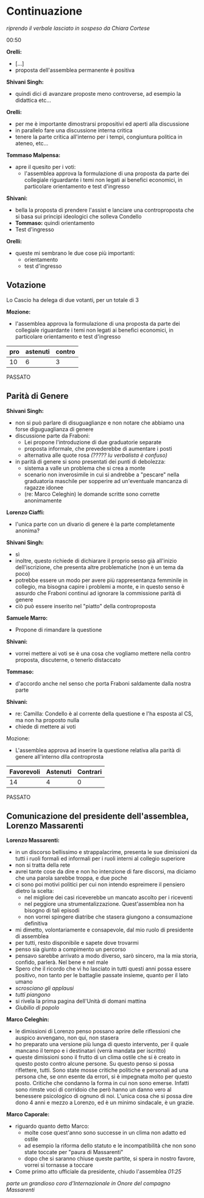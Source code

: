 # Continuazione

*riprendo il verbale lasciato in sospeso da Chiara Cortese*

00:50

**Orelli:**
 - [...]
 - proposta dell'assemblea permanente è positiva

**Shivani Singh:**
  - quindi dici di avanzare proposte meno controverse, ad esempio la didattica etc...

**Orelli:**
  - per me è importante dimostrarsi propositivi ed aperti alla discussione
  - in parallelo fare una discussione interna critica
  - tenere la parte critica all'interno per i tempi, congiuntura politica in ateneo, etc...


**Tommaso Malpensa:**
  - apre il quesito per i voti:
    - l'assemblea approva la formulazione di una proposta da parte dei collegiale riguardante i temi non legati ai benefici economici, in particolare orientamento e test d'ingresso

**Shivani:**
  - bella la proposta di prendere l'assist e lanciare una controproposta che si basa sui principi ideologici che solleva Condello
  - **Tommaso:** quindi orientamento
  - Test d'ingresso

**Orelli:**
  - queste mi sembrano le due cose più importanti:
    - orientamento
    - test d'ingresso
  
## Votazione
Lo Cascio ha delega di due votanti, per un totale di 3

**Mozione:** 
  - l'assemblea approva la formulazione di una proposta da parte dei collegiale riguardante i temi non legati ai benefici economici, in particolare orientamento e test d'ingresso

| pro | astenuti | contro |
| --- | -------- | ------ |
| 10  | 6        | 3      |

PASSATO

## Parità di Genere

**Shivani Singh:**
  - non si può parlare di disuguaglianze e non notare che abbiamo una forse diguguaglianza di genere
  - discussione parte da Fraboni:
    - Lei propone l'introduzione di due graduatorie separate
    - proposta informale, che prevederebbe di aumentare i posti
    - alternativa alle quote rosa *(????? lu verbalista è confuso)*
  - in parità di genere si sono presentati dei punti di debolezza:
    - sistema a valle un problema che si crea a monte
    - scenario non inverosimile in cui si andrebbe a "pescare" nella graduatoria maschile per sopperire ad un'eventuale mancanza di ragazze idonee
    - (re: Marco Celeghin) le domande scritte sono corrette anonimamente

**Lorenzo Ciaffi:**
  - l'unica parte con un divario di genere è la parte completamente anonima?

**Shivani Singh:**
  - sì
  - inoltre, questo richiede di dichiarare il proprio sesso già all'inizio dell'iscrizione, che presenta altre problematiche (non è un tema da poco)
  - potrebbe essere un modo per avere più rappresentanza femminile in collegio, ma bisogna capire i problemi a monte, e in questo senso è assurdo che Fraboni continui ad ignorare la commissione parità di genere
  - ciò può essere inserito nel "piatto" della controproposta


**Samuele Marro:**
  - Propone di rimandare la questione

**Shivani:**
  - vorrei mettere ai voti se è una cosa che vogliamo mettere nella contro proposta, discuterne, o tenerlo distaccato


**Tommaso:**
  - d'accordo anche nel senso che porta Fraboni saldamente dalla nostra parte

**Shivani:**
  - re: Camilla: Condello è al corrente della questione e l'ha esposta al CS, ma non ha proposto nulla
  - chiede di mettere ai voti
  
Mozione: 
  - L'assemblea approva ad inserire la questione relativa alla parità di genere all'interno dlla controprosta


| Favorevoli | Astenuti | Contrari |
| ---------- | -------- | -------- |
| 14         | 4        | 0        |

PASSATO


## Comunicazione del presidente dell'assemblea, Lorenzo Massarenti

**Lorenzo Massarenti:**
  - in un discorso bellissimo e strappalacrime, presenta le sue dimissioni da tutti i ruoli formali ed informali per i ruoli interni al collegio superiore
  - non si tratta della rete
  - avrei tante cose da dire e non ho intenzione di fare discorsi, ma diciamo che una parola sarebbe troppa, e due poche
  - ci sono poi motivi politici per cui non intendo espreimere il pensiero dietro la scelta:
    - nel migliore dei casi riceverebbe un mancato ascolto per i riceventi
    - nel peggiore una strumentalizzazione. Quest'assemblea non ha bisogno di tali episodi
    - non vorrei spingere diatribe che stasera giungono a consumazione definitiva
  - mi dimetto, volontariamente e consapevole, dal mio ruolo di presidente di assemblea
  - per tutti, resto disponibile e sapete dove trovarmi
  - penso sia giunto a compimento un percorso
  - pensavo sarebbe arrivato a modo diverso, sarò sincero, ma la mia storia, confido, parlerà. Nel bene e nel male
  - Spero che il ricordo che vi ho lasciato in tutti questi anni possa essere positivo, non tanto per le battaglie passate insieme, quanto per il lato umano
  - *scrosciano gli applausi*
  - *tutti piangono*
  - si rivela la prima pagina dell'Unità di domani mattina
  - *Giubilio di popolo*

**Marco Celeghin:**
  - le dimissioni di Lorenzo penso possano aprire delle riflessioni che auspico avvengano, non qui, non stasera
  - ho preparato una versione più lunga di questo intervento, per il quale mancano il tempo e i destinatari (verrà mandata per iscritto)
  - queste dimissioni sono il frutto di un clima ostile che si è creato in questo posto contro alcune persone. Su questo penso si possa riflettere, tutti. Sono state mosse critiche politiche e personali ad una persona che, se onn esente da errori, si è impegnata molto per questo posto. Critiche che condanno la forma in cui non sono emerse. Infatti sono rimste voci di corridoio che però hanno un danno vero al benessere psicologico di ognuno di noi. L'unica cosa che si possa dire dono 4 anni e mezzo a Lorenzo, ed è un minimo sindacale, è un grazie.

**Marco Caporale:**
  - riguardo quanto detto Marco:
    - molte cose quest'anno sono successe in un clima non adatto ed ostile
    - ad esempio la riforma dello statuto e le incompatibilità che non sono state toccate per "paura di Massarenti"
    - dopo che si saranno chiuse queste partite, si spera in nostro favore, vorrei si tornasse a toccare
  - Come primo atto ufficiale da presidente, chiudo l'assemblea *01:25*


*parte un grandioso coro d'Internazionale in Onore del compagno Massarenti*
